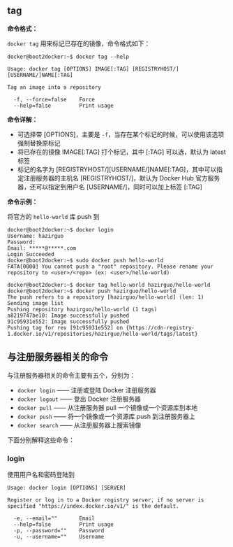 


## tag

**命令格式：**

`docker tag` 用来标记已存在的镜像，命令格式如下：

```
docker@boot2docker:~$ docker tag --help

Usage: docker tag [OPTIONS] IMAGE[:TAG] [REGISTRYHOST/][USERNAME/]NAME[:TAG]

Tag an image into a repository

  -f, --force=false    Force
  --help=false         Print usage
```

**命令详解：**

* 可选择带 [OPTIONS]，主要是 `-f`，当存在某个标记的时候，可以使用该选项强制替换原标记
* 将已存在的镜像 IMAGE[:TAG] 打个标记，其中 [:TAG] 可以选，默认为 latest 标签
* 标记的名字为 [REGISTRYHOST/][USERNAME/]NAME[:TAG]，其中可以指定注册服务器的主机名 [REGISTRYHOST/]，默认为 Docker Hub 官方服务器，还可以指定到用户名 [USERNAME/]，同时可以加上标签 [:TAG]

**命令示例：**

将官方的 `hello-world` 库 push 到

```
docker@boot2docker:~$ docker login
Username: hazirguo
Password:
Email: *****@*****.com
Login Succeeded
docker@boot2docker:~$ sudo docker push hello-world
FATA[0000] You cannot push a "root" repository. Please rename your repository to <user>/<repo> (ex: <user>/hello-world)
```


```
docker@boot2docker:~$ docker tag hello-world hazirguo/hello-world
docker@boot2docker:~$ docker push hazirguo/hello-world
The push refers to a repository [hazirguo/hello-world] (len: 1)
Sending image list
Pushing repository hazirguo/hello-world (1 tags)
a8219747be10: Image successfully pushed
91c95931e552: Image successfully pushed
Pushing tag for rev [91c95931e552] on {https://cdn-registry-1.docker.io/v1/repositories/hazirguo/hello-world/tags/latest}
```


## 与注册服务器相关的命令

与注册服务器相关的命令主要有五个，分别为：

* `docker login` —— 注册或登陆 Docker 注册服务器
* `docker logout` —— 登出 Docker 注册服务器
* `docker pull` —— 从注册服务器 pull 一个镜像或一个资源库到本地
* `docker push` —— 将一个镜像或一个资源库 push 到注册服务器上
* `docker search` —— 从注册服务器上搜索镜像

下面分别解释这些命令：

### login

使用用户名和密码登陆到

```
Usage: docker login [OPTIONS] [SERVER]

Register or log in to a Docker registry server, if no server is specified "https://index.docker.io/v1/" is the default.

  -e, --email=""       Email
  --help=false         Print usage
  -p, --password=""    Password
  -u, --username=""    Username
```








